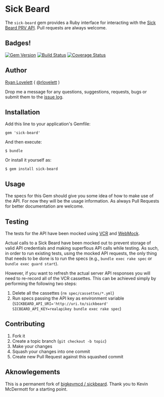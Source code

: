 # Sick Beard

The `sick-beard` gem provides a Ruby interface for interacting with the [Sick Beard PRV API](http://sickbeard.com/api/). Pull requests are always welcome.

## Badges!

[![Gem Version](https://badge.fury.io/rb/sick-beard.png)](http://badge.fury.io/rb/sick-beard)
[![Build Status](https://travis-ci.org/RLovelett/sick-beard.png?branch=master)](https://travis-ci.org/RLovelett/sick-beard)
[![Coverage Status](https://coveralls.io/repos/RLovelett/sick-beard/badge.png?branch=master)](https://coveralls.io/r/RLovelett/sick-beard?branch=master)

## Author

[Ryan Lovelett](http://ryan.lovelett.me/) ( [@rlovelett](http://twitter.com/#!/rlovelett) )

Drop me a message for any questions, suggestions, requests, bugs or
submit them to the [issue
log](https://github.com/rlovelett/sick-beard/issues).

## Installation

Add this line to your application's Gemfile:

    gem 'sick-beard'

And then execute:

    $ bundle

Or install it yourself as:

    $ gem install sick-beard

## Usage

The specs for this Gem should give you some idea of how to make use of
the API. For now they will be the usage information. As always Pull
Requests for better documentation are welcome.

## Testing

The tests for the API have been mocked using [VCR](https://github.com/vcr/vcr) and [WebMock](https://github.com/bblimke/webmock).

Actual calls to a Sick Beard have been mocked out to prevent storage of valid API credentials and making superflous API calls while testing. As such, in order to run existing tests, using the mocked API requests, the only thing that needs to be done is to run the specs (e.g., `bundle exec rake spec` or `bundle exec guard start`).

However, if you want to refresh the actual server API responses you will need to re-record all of the VCR cassettes. This can be achieved simply by performing the following two steps:

1. Delete all the cassettes (`rm spec/cassettes/*.yml`)
2. Run specs passing the API key as environment variable (`SICKBEARD_API_URI='http://uri.to/sickbeard' SICBEARD_API_KEY=realapikey bundle exec rake spec`)

## Contributing

1. Fork it
2. Create a topic branch (`git checkout -b topic`)
3. Make your changes
4. Squash your changes into one commit
5. Create new Pull Request against this squashed commit

## Aknowlegements

This is a permanent fork of [bigkevmcd / sickbeard](https://github.com/bigkevmcd/sickbeard). Thank you to Kevin McDermott for a starting point.
